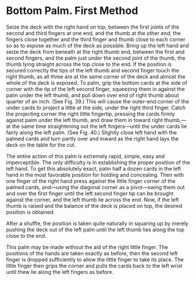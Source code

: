 # Bottom Palm. First Method

Seize the deck with the right hand on top, between the first joints of the second and third fingers at one end, and the thumb at the other end; the fingers close together and the third finger and thumb close to each corner so as to expose as much of the deck as possible. Bring up the left hand and seize the deck from beneath at the right thumb end, between the first and second fingers, and the palm just under the second joint of the thumb, the thumb lying straight across the top close to the end. If the position is secured correctly the tips of the left thumb and second finger touch the right thumb, as all three are at the same corner of the deck and almost the whole of the deck is exposed. To palm, grip the bottom cards at the side of corner with the tip of the left second finger, squeezing them in against the palm under the left thumb, and pull down over end of right thumb about quarter of an inch. \(See Fig. 39.\) This will cause the outer-end corner of the under cards to project a little at the side, under the right third finger. Catch the projecting corner the right little fingertip, pressing the cards firmly against palm under the left thumb, and draw them in toward right thumb,—at the same time straightening out the left fingers—until the under cards lie fairly along the left palm. \(See Fig. 40.\) Slightly close left hand with the palmed cards and turn partly over and inward as the right hand lays the deck on the table for the cut.

The entire action of this palm is extremely rapid, simple, easy and imperceptible. The only difficulty is in establishing the proper position of the left hand. To get this absolutely exact, palm half a dozen cards in the left hand in the most favorable position for holding and concealing. Then with one finger of the right hand press against the little finger corner of the palmed cards, and—using the diagonal corner as a pivot—swing them out and over the first finger until the left second finger tip can be brought against the corner, and the left thumb lie across the end. Now, if the left thumb is raised and the balance of the deck is placed on top, the desired position is obtained.

After a shuffle, the position is taken quite naturally in squaring up by merely pushing the deck out of the left palm until the left thumb lies along the top close to the end.

This palm may be made without the aid of the right little finger. The positions of the hands are taken exactly as before, then the second left finger is dropped sufficiently to allow the little finger to take its place. The little finger then grips the corner and pulls the cards back to the left wrist until thew lie along the left fingers as before.

